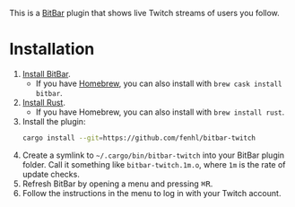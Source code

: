 This is a [BitBar](https://getbitbar.com/) plugin that shows live Twitch streams of users you follow.

# Installation

1. [Install BitBar](https://getbitbar.com/).
    * If you have [Homebrew](https://brew.sh/), you can also install with `brew cask install bitbar`.
2. [Install Rust](https://www.rust-lang.org/tools/install).
    * If you have Homebrew, you can also install with `brew install rust`.
3. Install the plugin:
    ```sh
    cargo install --git=https://github.com/fenhl/bitbar-twitch
    ```
4. Create a symlink to `~/.cargo/bin/bitbar-twitch` into your BitBar plugin folder. Call it something like `bitbar-twitch.1m.o`, where `1m` is the rate of update checks.
5. Refresh BitBar by opening a menu and pressing <kbd>⌘</kbd><kbd>R</kbd>.
6. Follow the instructions in the menu to log in with your Twitch account.

